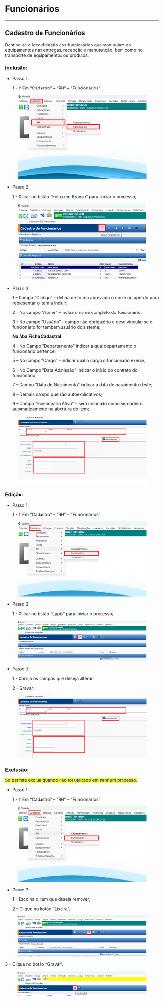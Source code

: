 # Funcionários

***

## Cadastro de Funcionários

Destina-se a identificação dos funcionários que manipulam os equipamentos nas entregas, recepção e manutenção, bem como no transporte de equipamentos ou produtos.

### Inclusão:

*   Passo 1:

    1 - Ir Em “Cadastro” – “RH” – “Funcionários”

<figure><img src="../../../.gitbook/assets/image (19).png" alt=""><figcaption></figcaption></figure>

*   Passo 2:

    1 - Clicar no botão “Folha em Branco” para iniciar o processo;

<figure><img src="../../../.gitbook/assets/image (1) (1) (1) (1) (1) (1).png" alt=""><figcaption></figcaption></figure>

*   Passo 3:

    1 – Campo “Código” – defina de forma abreviada o nome ou apelido para representar o item a incluir;

    2 – No campo “Nome” – inclua o nome completo do funcionário;

    3 - No campo “Usuário” – campo não obrigatório e deve vincular se o funcionário for também usuário do sistema;

    **Na Aba Ficha Cadastral**

    4 - No Campo “Departamento” indicar a qual departamento o funcionário pertence;

    5 – No campo “Cargo” – indicar qual o cargo o funcionário exerce;

    6 – No Campo “Data Admissão” indicar o início do contrato do funcionário;

    7 – Campo “Data de Nascimento” indicar a data de nascimento deste;

    8 – Demais campo que são autoexplicativos;

    9 – Campo “Funcionário Ativo” – será colocado como verdadeiro automaticamente na abertura do item;

<figure><img src="../../../.gitbook/assets/image (2) (1) (1) (1) (1) (1).png" alt=""><figcaption></figcaption></figure>

### Edição:

*   Passo 1:

    1 - Ir Em “Cadastro” – “RH” – “Funcionários”

<figure><img src="../../../.gitbook/assets/image (3) (1) (1) (1) (1) (1).png" alt=""><figcaption></figcaption></figure>

*   Passo 2:

    1 - Clicar no botão “Lápis” para iniciar o processo;

<figure><img src="../../../.gitbook/assets/image (4) (1) (1) (1) (1) (1).png" alt=""><figcaption></figcaption></figure>

*   Passo 3:

    1 - Corrija os campos que deseja alterar.

    2 – Gravar;

<figure><img src="../../../.gitbook/assets/image (5) (1) (1) (1) (1) (1).png" alt=""><figcaption></figcaption></figure>

### Exclusão:

<mark style="color:blue;">Só permite excluir quando não foi utilizado em nenhum processo.</mark>

*   Passo 1:

    1 - Ir Em “Cadastro” – “RH” – “Funcionários”

<figure><img src="../../../.gitbook/assets/image (6) (1) (1) (1) (1) (1).png" alt=""><figcaption></figcaption></figure>

*   Passo 2:

    1 – Escolha o item que deseja remover;

    2 – Clique no botão “Lixeira”;

<figure><img src="../../../.gitbook/assets/image (7) (1) (1) (1) (1) (1).png" alt=""><figcaption></figcaption></figure>

3 – Clique no botão “Gravar”.

<figure><img src="../../../.gitbook/assets/image (8) (1) (1) (1) (1) (1).png" alt=""><figcaption></figcaption></figure>
